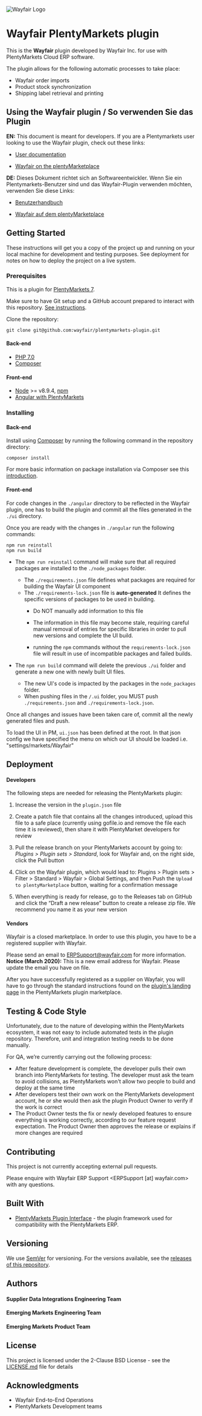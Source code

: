 ![Wayfair Logo](https://assets.jibecdn.com/prod/wayfair/0.2.52/assets/logo.png)

# Wayfair PlentyMarkets plugin

This is the **Wayfair** plugin developed by Wayfair Inc. for use with PlentyMarkets Cloud ERP software.

The plugin allows for the following automatic processes to take place:
* Wayfair order imports
* Product stock synchronization
* Shipping label retrieval and printing

## Using the Wayfair plugin / So verwenden Sie das Plugin

**EN:** This document is meant for developers. If you are a Plentymarkets user looking to use the Wayfair plugin, check out these links:

* [User documentation](meta/documents/user_guide_en.md)

* [Wayfair on the plentyMarketplace](https://marketplace.plentymarkets.com/en/plugins/integration/wayfair_6273)

**DE:** Dieses Dokument richtet sich an Softwareentwickler. Wenn Sie ein Plentymarkets-Benutzer sind und das Wayfair-Plugin verwenden möchten, verwenden Sie diese Links:

* [Benutzerhandbuch](meta/documents/user_guide_de.md)

* [Wayfair auf dem plentyMarketplace](https://marketplace.plentymarkets.com/plugins/integration/wayfair_6273)

## Getting Started

These instructions will get you a copy of the project up and running on your local machine for development and testing purposes. See deployment for notes on how to deploy the project on a live system.

### Prerequisites

This is a plugin for [PlentyMarkets 7](https://www.plentymarkets.com).

Make sure to have Git setup and a GitHub account prepared to interact with this repository. [See instructions](https://help.github.com/en/github/getting-started-with-github/set-up-git).

Clone the repository:
```
git clone git@github.com:wayfair/plentymarkets-plugin.git
```

#### Back-end
* [PHP 7.0](https://www.php.net/releases/7_0_0.php)
* [Composer](https://getcomposer.org/)

#### Front-end
* [Node](https://nodejs.org/en/docs/) >= v8.9.4, [npm](https://www.npmjs.com/)
* [Angular with PlentyMarkets](https://developers.plentymarkets.com/tutorials/angular-plugin)

### Installing

#### Back-end
Install using [Composer](https://getcomposer.org/) by running the following command in the repository directory:
```
composer install
```

For more basic information on package installation via Composer see this [introduction](https://getcomposer.org/doc/01-basic-usage.md).

#### Front-end

For code changes in the `./angular` directory to be reflected in the Wayfair plugin, one has to build the plugin and commit all the files generated in the `./ui` directory.

Once you are ready with the changes in `./angular` run the following commands:
 ```
 npm run reinstall
 npm run build
 ```

* The `npm run reinstall` command will make sure that all required packages are installed to the `./node_packages` folder.
  * The `./requirements.json` file defines what packages are required for building the Wayfair UI component
  * The `./requirements-lock.json` file is **auto-generated** It defines the specific versions of packages to be used in building.
    * Do NOT manually add information to this file
    * The information in this file may become stale, requiring careful manual removal of entries for specific libraries in order to pull new versions and complete the UI build.

    * running the `npm` commands without the `requirements-lock.json` file will result in use of incompatible packages and failed builds.

* The `npm run build` command will delete the previous `./ui` folder and generate a new one with newly built UI files.
  * The new UI's code is impacted by the packages in the `node_packages` folder.
  * When pushing files in the `/.ui` folder, you MUST push `./requirements.json` and `./requirements-lock.json`.

Once all changes and issues have been taken care of, commit all the newly generated files and push.

To load the UI in PM, `ui.json` has been defined at the root. In that json config we have specified the menu on which our UI should be loaded i.e. "settings/markets/Wayfair"

## Deployment

#### Developers
The following steps are needed for releasing the PlentyMarkets plugin:
1. Increase the version in the `plugin.json` file

2. Create a patch file that contains all the changes introduced, upload this file to a safe place (currently using gofile.io and remove the file each time it is reviewed), then share it with PlentyMarket developers for review

3. Pull the release branch on your PlentyMarkets account by going to: _Plugins > Plugin sets > Standard_,  look for Wayfair and, on the right side, click the Pull button

4. Click on the Wayfair plugin, which would lead to: Plugins > Plugin sets > Filter > Standard > Wayfair > Global Settings, and then Push the `Upload to plentyMarketplace` button, waiting for a confirmation message

5. When everything is ready for release, go to the Releases tab on GitHub and click the “Draft a new release” button to create a release zip file. We recommend you name it as your new version

#### Vendors

 Wayfair is a closed marketplace. In order to use this plugin, you have to be a registered supplier with Wayfair.

Please send an email to ERPSupport@wayfair.com for more information.
**Notice (March 2020):** This is a new email address for Wayfair. Please update the email you have on file.

After you have successfully registered as a supplier on Wayfair, you will have to go through the standard instructions found on the [plugin's landing page](https://marketplace.plentymarkets.com/en/plugins/integration/wayfair_6273) in the PlentyMarkets plugin marketplace.


## Testing & Code Style

Unfortunately, due to the nature of developing within the PlentyMarkets ecosystem, it was not easy to include automated tests in the plugin repository. Therefore, unit and integration testing needs to be done manually.

For QA, we’re currently carrying out the following process:
* After feature development is complete, the developer pulls their own branch into PlentyMarkets for testing. The developer must ask the team to avoid collisions, as PlentyMarkets won't allow two people to build and deploy at the same time
* After developers test their own work on the PlentyMarkets development account, he or she would then ask the plugin Product Owner to verify if the work is correct
* The Product Owner tests the fix or newly developed features to ensure everything is working correctly, according to our feature request expectation. The Product Owner then approves the release or explains if more changes are required



## Contributing

This project is not currently accepting external pull requests.

Please enquire with Wayfair ERP Support <ERPSupport [at] wayfair.com> with any questions.

## Built With

* [PlentyMarkets Plugin Interface](https://developers.plentymarkets.com/dev-doc/plugin-interface-introduction) - the plugin framework used for compatibility with the PlentyMarkets ERP.


## Versioning

We use [SemVer](http://semver.org/) for versioning. For the versions available, see the [releases of this repository](https://github.com/wayfair-contribs/plentymarkets-plugin/releases).

## Authors

#### Supplier Data Integrations Engineering Team

#### Emerging Markets Engineering Team

#### Emerging Markets Product Team

## License

This project is licensed under the 2-Clause BSD License - see the [LICENSE.md](LICENSE.md) file for details

## Acknowledgments

* Wayfair End-to-End Operations
* PlentyMarkets Development teams
